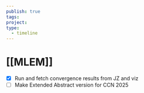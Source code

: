 ```yaml
---
publish: true
tags: 
project: 
type:
  - timeline
---
```

# [[MLEM]]
- [x] Run and fetch convergence results from JZ and viz
- [ ] Make Extended Abstract version for CCN 2025